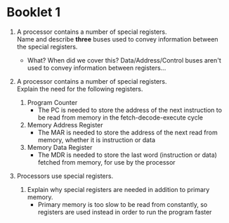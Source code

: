 # Booklet 1

01. A processor contains a number of special registers.  
    Name and describe **three** buses used to convey information between the special registers.

    - What? When did we cover this? Data/Address/Control buses aren't used to convey information between registers...
02. A processor contains a number of special registers.  
    Explain the need for the following registers.

    01. Program Counter
        - The PC is needed to store the address of the next instruction to be read from memory in the fetch-decode-execute cycle
    02. Memory Address Register
        - The MAR is needed to store the address of the next read from memory, whether it is instruction or data
    03. Memory Data Register
        - The MDR is needed to store the last word (instruction or data) fetched from memory, for use by the processor
03. Processors use special registers.
    01. Explain why special registers are needed in addition to primary memory.
        - Primary memory is too slow to be read from constantly, so registers are used instead in order to run the program faster

